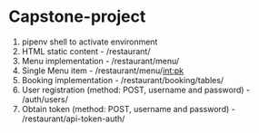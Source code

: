 # Capstone-project

1. pipenv shell to activate environment
2. HTML static content - /restaurant/
3. Menu implementation - /restaurant/menu/
4. Single Menu item - /restaurant/menu/<int:pk>
5. Booking implementation - /restaurant/booking/tables/
6. User registration (method: POST, username and password) - /auth/users/
7. Obtain token (method: POST, username and password) - /restaurant/api-token-auth/
